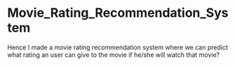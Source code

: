# Movie_Rating_Recommendation_System
Hence I made a movie rating recommendation system where we can predict what rating an user can give to the movie if he/she will watch that movie?
